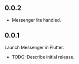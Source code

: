 ## 0.0.2

* Messenger lite handled.

## 0.0.1
Launch Messenger in Flutter.
* TODO: Describe initial release.
